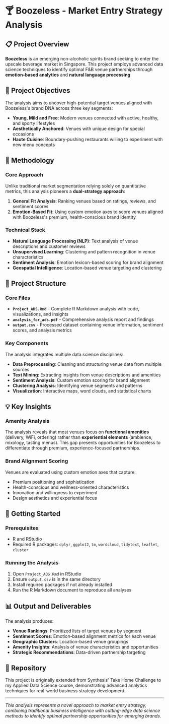 # 🍸 Boozeless - Market Entry Strategy Analysis

## 📋 Project Overview

**Boozeless** is an emerging non-alcoholic spirits brand seeking to enter the upscale beverage market in Singapore. This project employs advanced data science techniques to identify optimal F&B venue partnerships through **emotion-based analytics** and **natural language processing**.

## 🎯 Project Objectives

The analysis aims to uncover high-potential target venues aligned with Boozeless's brand DNA across three key segments:

- **Young, Mild and Free**: Modern venues connected with active, healthy, and sporty lifestyles
- **Aesthetically Anchored**: Venues with unique design for special occasions  
- **Haute Cuisine**: Boundary-pushing restaurants willing to experiment with new menu concepts

## 🔬 Methodology

### Core Approach
Unlike traditional market segmentation relying solely on quantitative metrics, this analysis pioneers a **dual-strategy approach**:

1. **General Fit Analysis**: Ranking venues based on ratings, reviews, and sentiment scores
2. **Emotion-Based Fit**: Using custom emotion axes to score venues aligned with Boozeless's premium, health-conscious brand identity

### Technical Stack
- **Natural Language Processing (NLP)**: Text analysis of venue descriptions and customer reviews
- **Unsupervised Learning**: Clustering and pattern recognition in venue characteristics
- **Sentiment Analysis**: Emotion lexicon-based scoring for brand alignment
- **Geospatial Intelligence**: Location-based venue targeting and clustering

## 📁 Project Structure

### Core Files
- **`Project_ADS.Rmd`** - Complete R Markdown analysis with code, visualizations, and insights
- **`analysis_for_ads.pdf`** - Comprehensive analysis report and findings
- **`output.csv`** - Processed dataset containing venue information, sentiment scores, and analysis metrics

### Key Components
The analysis integrates multiple data science disciplines:
- **Data Preprocessing**: Cleaning and structuring venue data from multiple sources
- **Text Mining**: Extracting insights from venue descriptions and amenities
- **Sentiment Analysis**: Custom emotion scoring for brand alignment
- **Clustering Analysis**: Identifying venue segments and patterns
- **Visualization**: Interactive maps, word clouds, and statistical charts

## 💡 Key Insights

### Amenity Analysis
The analysis reveals that most venues focus on **functional amenities** (delivery, WiFi, ordering) rather than **experiential elements** (ambience, mixology, tasting menus). This gap presents opportunities for Boozeless to differentiate through premium, experience-focused partnerships.

### Brand Alignment Scoring
Venues are evaluated using custom emotion axes that capture:
- Premium positioning and sophistication
- Health-conscious and wellness-oriented characteristics  
- Innovation and willingness to experiment
- Design aesthetics and experiential focus

## 🚀 Getting Started

### Prerequisites
- R and RStudio
- Required R packages: `dplyr`, `ggplot2`, `tm`, `wordcloud`, `tidytext`, `leaflet`, `cluster`

### Running the Analysis
1. Open `Project_ADS.Rmd` in RStudio
2. Ensure `output.csv` is in the same directory
3. Install required packages if not already installed
4. Run the R Markdown document to reproduce all analyses

## 📊 Output and Deliverables

The analysis produces:
- **Venue Rankings**: Prioritized lists of target venues by segment
- **Sentiment Scores**: Emotion-based alignment metrics for each venue
- **Geographic Clusters**: Location-based venue groupings
- **Amenity Insights**: Analysis of venue characteristics and opportunities
- **Strategic Recommendations**: Data-driven partnership targeting


## 🔗 Repository

This project is originally extended from Synthesis' Take Home Challenge to my Applied Data Science course, demonstrating advanced analytics techniques for real-world business strategy development.

---

*This analysis represents a novel approach to market entry strategy, combining traditional business intelligence with cutting-edge data science methods to identify optimal partnership opportunities for emerging brands.*
